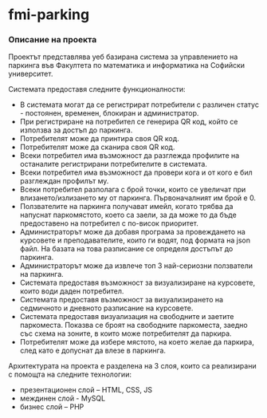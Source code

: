 # fmi-parking

### Описание на проекта
Проектът представлява уеб базирана система за управлението на паркинга във
Факултета по математика и информатика на Софийски университет.

 Системата предоставя следните функционалности:
-	В системата могат да се регистрират потребители с различен статус - постоянен, временен, блокиран и администратор.
-	При регистриране на потребител се генерира QR код, който се използва за достъп до паркинга.
-	Потребителят може да принтира своя QR код.
-	Потребителят може да сканира своя QR код.
-	Всеки потребител има възможност да разглежда профилите на останалите регистрирани потребителите в системата.
-	Всеки потребител има възможност да провери кога и от кого е бил разглеждан профилът му.
-	Всеки потребител разполага с брой точки, които се увеличат при влизането/излизането му от паркинга. Първоначалният им брой е 0.
-	Ползвателите на паркинга получават имейл, когато трябва да напуснат паркомястото, което са заели, за да може то да бъде предоставено на потребител с по-висок приоритет.
-	Администраторът може да добавя програма за провеждането на курсовете и преподавателите, които ги водят, под формата на json файл. На базата на това разписание се определя достъпът до паркинга.
-	Администраторът може да извлече топ 3 най-сериозни ползватели на паркинга. 
-	Системата предоставя възможност за визуализиране на курсовете, които води даден потребител.
-	Системата предоставя възможност за визуализирането на седмичното и дневното разписание на курсовете.
-	 Системата предоставя визуализация на свободните и заетите паркоместа. Показва се броят на свободните паркоместа, заедно със схема на зоните, в които може потребителят да паркира.
-	Потребителят може да избере мястото, на което желае да паркира, след като е допуснат да влезе в паркинга.

Архитектурата на проекта е разделена на 3 слоя, които са реализирани с помощта
на следните технологии:
- презентационен слой – HTML, CSS, JS
- междинен слой - MySQL
- бизнес слой – PHP
